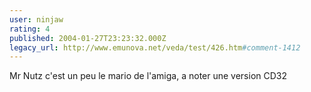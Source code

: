 ```yaml
---
user: ninjaw
rating: 4
published: 2004-01-27T23:23:32.000Z
legacy_url: http://www.emunova.net/veda/test/426.htm#comment-1412
---
```

Mr Nutz c'est un peu le mario de l'amiga, a noter une version CD32